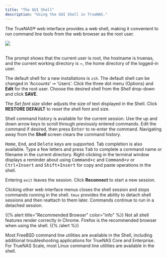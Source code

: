 ```yaml
---
title: "The GUI Shell"
description: "Using the GUI Shell in TrueNAS."
---
```


The TrueNAS® web interface provides a web shell, making it convenient to run command line tools from the web browser as the root user.

<img src="/images/12.0-gui-shell.PNG">
<br><br>

The prompt shows that the current user is root, the hostname is truenas, and the current working directory is ~, the home directory of the logged-in user.

The default shell for a new installations is `zsh`.
The default shell can be changed in 'Accounts' ➞ 'Users'.
Click the three dot menu (Options) and **Edit** for the root user.
Choose the desired shell from the *Shell* drop-down and click **SAVE**.

The *Set font size* slider adjusts the size of text displayed in the Shell. Click **RESTORE DEFAULT** to reset the shell font and size.

Shell command history is available for the current session.
Use the up and down arrow keys to scroll through previously entered commands.
Edit the command if desired, then press <kbd>Enter</kbd> to re-enter the command.
Navigating away from the **Shell** screen clears the command history.

<kbd>Home</kbd>, <kbd>End</kbd>, and <kbd>Delete</kbd> keys are supported. Tab completion is also available. Type a few letters and press <kbd>Tab</kbd> to complete a command name or filename in the current directory. Right-clicking in the terminal window displays a reminder about using <kbd>Command+c</kbd> and <kbd>Command+v</kbd> or <kbd>Ctrl+Insert</kbd> and <kbd>Shift+Insert</kbd> for copy and paste operations in the shell.

Entering `exit` leaves the session.
Click **Reconnect** to start a new session.

Clicking other web interface menus closes the shell session and stops commands running in the shell. `tmux` provides the ability to detach shell sessions and then reattach to them later. Commands continue to run in a detached session.

{{% alert title="Recommended Browser" color="info" %}}
Not all shell features render correctly in Chrome. Firefox is the recommended browser when using the shell.
{{% /alert %}}

Most FreeBSD command line utilities are available in the Shell, including additional troubleshooting applications for TrueNAS Core and Enterprise.  
For TrueNAS Scale, most Linux command line utilities are available in the shell.
